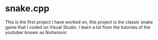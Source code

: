 # snake.cpp

This is the first project I have worked on, this project is the classic snake game that I coded on Visual Studio. I learn a lot from the tutorials of the youtuber known as Nvitanovic
